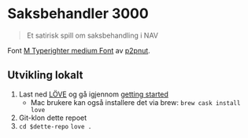 Saksbehandler 3000
==================

> Et satirisk spill om saksbehandling i NAV

Font [M Typerighter medium Font](https://www.1001fonts.com/rm-typerighter-medium-font.html) av [p2pnut](https://www.1001fonts.com/users/p2pnut/).

## Utvikling lokalt

1. Last ned [LÖVE](https://love2d.org/) og gå igjennom [getting started](https://love2d.org/wiki/Getting_Started)
   * Mac brukere kan også installere det via brew: `brew cask install love`
2. Git-klon dette repoet
3. `cd $dette-repo` `love .`
